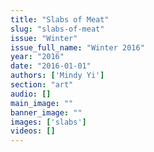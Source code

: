 ```yaml
---
title: "Slabs of Meat"
slug: "slabs-of-meat"
issue: "Winter"
issue_full_name: "Winter 2016"
year: "2016"
date: "2016-01-01"
authors: ['Mindy Yi']
section: "art"
audio: []
main_image: ""
banner_image: ""
images: ['slabs']
videos: []
---
```

